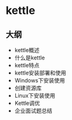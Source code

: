 # kettle

## 大纲

* kettle概述
* 什么是kettle
* kettle特点
* kettle安装部署和使用
* Windows下安装使用
* 创建资源库
* Linux下安装使用
* Kettle调优
* 企业面试题总结